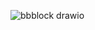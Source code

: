 ![bbblock drawio](https://user-images.githubusercontent.com/68462123/167984421-07c6bd73-eee2-4fa9-bbc4-234f08e239c1.png)
